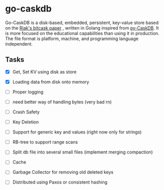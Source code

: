# go-caskdb

Go-CaskDB is a disk-based, embedded, persistent, key-value store based on the [Riak's bitcask paper](https://riak.com/assets/bitcask-intro.pdf) , written in Golang inspired from [py-CaskDB](https://github.com/avinassh/py-caskdb). It is more focused on the educational capabilities than using it in production. The file format is platform, machine, and programming language independent.

## Tasks
- [x] Get, Set KV using disk as store
- [x] Loading data from disk onto memory 
- [ ] Proper logging
- [ ] need better way of handling bytes (very bad rn)
- [ ] Crash Safety
- [ ] Key Deletion
- [ ] Support for generic key and values (right now only for strings)
- [ ] RB-tree to support range scans
- [ ] Split db file into several small files (implement merging compaction)
- [ ] Cache
- [ ] Garbage Collector for removing old deleted keys
- [ ] Distributed using Paxos or consistent hashing


